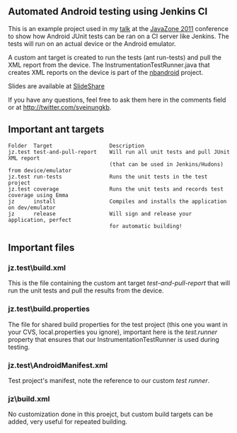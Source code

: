 ## Automated Android testing using Jenkins CIThis is an example project used in my [talk](http://vimeo.com/28719689) at the [JavaZone 2011](http://www.javazone.no) conference to show how Android JUnit tests can be ran on a CI server like Jenkins.The tests will run on an actual device or the Android emulator. A custom ant target is created to run the tests (ant run-tests) and pull the XML report from the device. The InstrumentationTestRunner.java that creates XML reports on the device is part of the [nbandroid](http://code.google.com/p/nbandroid-utils/) project.Slides are available at [SlideShare](http://www.slideshare.net/sveinungkb/automated-android-testing-using-jenkins-ci)If you have any questions, feel free to ask them here in the comments field or at http://twitter.com/sveinungkb.## Important ant targets	Folder	Target					Description	jz.test	test-and-pull-report	Will run all unit tests and pull JUnit XML report 									(that can be used in Jenkins/Hudons) from device/emulator 		jz.test	run-tests				Runs the unit tests in the test project		jz.test	coverage				Runs the unit tests and records test coverage using Emma 		jz	 	install					Compiles and installs the application on dev/emulator 		jz		release					Will sign and release your application, perfect 									for automatic building! 		## Important files### jz.test\build.xmlThis is the file containing the custom ant target *test-and-pull-report* that will run the unit tests and pull the results from the device.### jz.test\build.propertiesThe file for shared build properties for the test project (this one you want in your CVS, local.properties you ignore), important here is the *test.runner* property that ensures that our InstrumentationTestRunner is used during testing.### jz.test\AndroidManifest.xmlTest project's manifest, note the reference to our custom *test runner*.### jz\build.xml No customization done in this proejct, but custom build targets can be added, very useful for repeated building. 